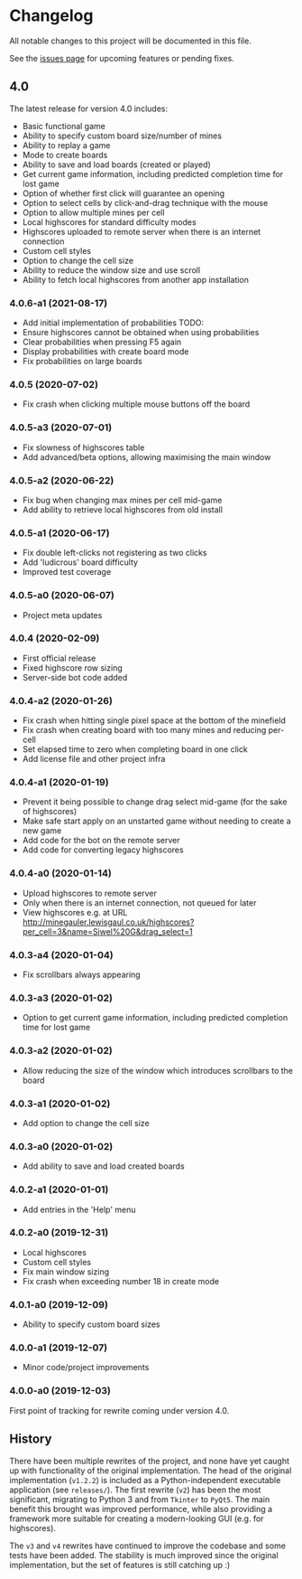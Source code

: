 # Changelog

All notable changes to this project will be documented in this file.

See the [issues page](https://github.com/LewisGaul/minegauler/issues) for upcoming features or pending fixes.

## 4.0

The latest release for version 4.0 includes:
 - Basic functional game
 - Ability to specify custom board size/number of mines
 - Ability to replay a game
 - Mode to create boards
 - Ability to save and load boards (created or played)
 - Get current game information, including predicted completion time for lost game
 - Option of whether first click will guarantee an opening
 - Option to select cells by click-and-drag technique with the mouse
 - Option to allow multiple mines per cell
 - Local highscores for standard difficulty modes
 - Highscores uploaded to remote server when there is an internet connection
 - Custom cell styles
 - Option to change the cell size
 - Ability to reduce the window size and use scroll
 - Ability to fetch local highscores from another app installation


### 4.0.6-a1 (2021-08-17)
 - Add initial implementation of probabilities
TODO:
 - Ensure highscores cannot be obtained when using probabilities
 - Clear probabilities when pressing F5 again
 - Display probabilities with create board mode
 - Fix probabilities on large boards


### 4.0.5 (2020-07-02)
 - Fix crash when clicking multiple mouse buttons off the board


### 4.0.5-a3 (2020-07-01)
 - Fix slowness of highscores table
 - Add advanced/beta options, allowing maximising the main window


### 4.0.5-a2 (2020-06-22)
 - Fix bug when changing max mines per cell mid-game
 - Add ability to retrieve local highscores from old install


### 4.0.5-a1 (2020-06-17)
 - Fix double left-clicks not registering as two clicks
 - Add 'ludicrous' board difficulty
 - Improved test coverage


### 4.0.5-a0 (2020-06-07)
 - Project meta updates


### 4.0.4 (2020-02-09)
 - First official release
 - Fixed highscore row sizing
 - Server-side bot code added


### 4.0.4-a2 (2020-01-26)
 - Fix crash when hitting single pixel space at the bottom of the minefield
 - Fix crash when creating board with too many mines and reducing per-cell
 - Set elapsed time to zero when completing board in one click
 - Add license file and other project infra


### 4.0.4-a1 (2020-01-19)
 - Prevent it being possible to change drag select mid-game (for the sake of highscores)
 - Make safe start apply on an unstarted game without needing to create a new game
 - Add code for the bot on the remote server
 - Add code for converting legacy highscores


### 4.0.4-a0 (2020-01-14)
 - Upload highscores to remote server
 - Only when there is an internet connection, not queued for later
 - View highscores e.g. at URL http://minegauler.lewisgaul.co.uk/highscores?per_cell=3&name=Siwel%20G&drag_select=1


### 4.0.3-a4 (2020-01-04)
 - Fix scrollbars always appearing


### 4.0.3-a3 (2020-01-02)
 - Option to get current game information, including predicted completion time for lost game


### 4.0.3-a2 (2020-01-02)
 - Allow reducing the size of the window which introduces scrollbars to the board


### 4.0.3-a1 (2020-01-02)
 - Add option to change the cell size


### 4.0.3-a0 (2020-01-02)
 - Add ability to save and load created boards


### 4.0.2-a1 (2020-01-01)
 - Add entries in the 'Help' menu


### 4.0.2-a0 (2019-12-31)
 - Local highscores
 - Custom cell styles
 - Fix main window sizing
 - Fix crash when exceeding number 18 in create mode


### 4.0.1-a0 (2019-12-09)
 - Ability to specify custom board sizes


### 4.0.0-a1 (2019-12-07)
 - Minor code/project improvements


### 4.0.0-a0 (2019-12-03)

First point of tracking for rewrite coming under version 4.0.


## History

There have been multiple rewrites of the project, and none have yet caught up with functionality of the original implementation. The head of the original implementation (`v1.2.2`) is included as a Python-independent executable application (see `releases/`). The first rewrite (`v2`) has been the most significant, migrating to Python 3 and from `Tkinter` to `PyQt5`. The main benefit this brought was improved performance, while also providing a framework more suitable for creating a modern-looking GUI (e.g. for highscores).

The `v3` and `v4` rewrites have continued to improve the codebase and some tests have been added. The stability is much improved since the original implementation, but the set of features is still catching up :)
